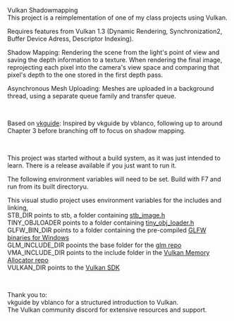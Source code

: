 Vulkan Shadowmapping\
This project is a reimplementation of one of my class projects using Vulkan. 


Requires features from Vulkan 1.3 (Dynamic Rendering, Synchronization2, Buffer Device Adress, Descriptor Indexing).

Shadow Mapping: Rendering the scene from the light's point of view and saving the depth information to a texture. When rendering the final image, reprojecting each pixel into the camera's view space and comparing that pixel's depth to the one stored in the first depth pass. 

Asynchronous Mesh Uploading: Meshes are uploaded in a background thread, using a separate queue family and transfer queue.

<br>

Based on [vkguide](https://vkguide.dev): Inspired by vkguide by vblanco, following up to around Chapter 3 before branching off to focus on shadow mapping.

<br>

This project was started without a build system, as it was just intended to learn. There is a release available if you just want to run it.

The following environment variables will need to be set. Build with F7 and run from its built directoryu.

This visual studio project uses environment variables for the includes and linking, \
STB_DIR points to stb, a folder containing [stb_image.h](https://github.com/nothings/stb/blob/master/stb_image.h) \
TINY_OBJLOADER points to a folder containing [tiny_obj_loader.h](https://github.com/tinyobjloader/tinyobjloader/blob/release/tiny_obj_loader.h) \
GLFW_BIN_DIR points to a folder containing the pre-compiled [GLFW binaries for Windows](https://www.glfw.org/download.html) \
GLM_INCLUDE_DIR pooints the base folder for the [glm repo](https://github.com/g-truc/glm) \
VMA_INCLUDE_DIR points to the include folder in the [Vulkan Memory Allocator repo](https://github.com/GPUOpen-LibrariesAndSDKs/VulkanMemoryAllocator) \
VULKAN_DIR points to the [Vulkan SDK](https://www.lunarg.com/vulkan-sdk/) 

<br>

Thank you to:\
vkguide by vblanco for a structured introduction to Vulkan.\
The Vulkan community discord for extensive resources and support.
